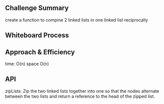 ## Challenge Summary

create a function to compine 2 linked lists in one linked list reciprocally

## Whiteboard Process

## Approach & Efficiency

time: O(n)
space O(n)

## API

zipLists: Zip the two linked lists together into one so that the nodes alternate between the two lists and return a reference to the head of the zipped list.
